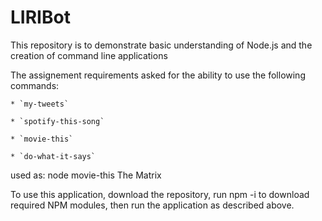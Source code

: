 # LIRIBot

This repository is to demonstrate basic understanding of Node.js and the creation of command line applications

The assignement requirements asked for the ability to use the following commands:

    * `my-tweets`

    * `spotify-this-song`

    * `movie-this`

    * `do-what-it-says`
    
used as:
node movie-this The Matrix

To use this application, download the repository, run npm -i to download required NPM modules, then run the application as described above.
